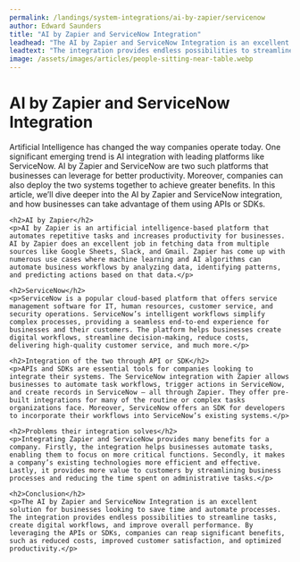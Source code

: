```yaml
---
permalink: /landings/system-integrations/ai-by-zapier/servicenow
author: Edward Saunders
title: "AI by Zapier and ServiceNow Integration"
leadhead: "The AI by Zapier and ServiceNow Integration is an excellent solution for businesses looking to save time and automate processes"
leadtext: "The integration provides endless possibilities to streamline tasks, create digital workflows, and improve overall performance. By leveraging the APIs or SDKs, companies can reap significant benefits, such as reduced costs, improved customer satisfaction, and optimized productivity."
image: /assets/images/articles/people-sitting-near-table.webp
---
```

<div class="arttext">    <h1>AI by Zapier and ServiceNow Integration</h1>
    <p>Artificial Intelligence has changed the way companies operate today. One significant emerging trend is AI integration with leading platforms like ServiceNow. AI by Zapier and ServiceNow are two such platforms that businesses can leverage for better productivity. Moreover, companies can also deploy the two systems together to achieve greater benefits. In this article, we’ll dive deeper into the AI by Zapier and ServiceNow integration, and how businesses can take advantage of them using APIs or SDKs.</p>
    
    <h2>AI by Zapier</h2>
    <p>AI by Zapier is an artificial intelligence-based platform that automates repetitive tasks and increases productivity for businesses. AI by Zapier does an excellent job in fetching data from multiple sources like Google Sheets, Slack, and Gmail. Zapier has come up with numerous use cases where machine learning and AI algorithms can automate business workflows by analyzing data, identifying patterns, and predicting actions based on that data.</p>
    
    <h2>ServiceNow</h2>
    <p>ServiceNow is a popular cloud-based platform that offers service management software for IT, human resources, customer service, and security operations. ServiceNow’s intelligent workflows simplify complex processes, providing a seamless end-to-end experience for businesses and their customers. The platform helps businesses create digital workflows, streamline decision-making, reduce costs, delivering high-quality customer service, and much more.</p>

    <h2>Integration of the two through API or SDK</h2>
    <p>APIs and SDKs are essential tools for companies looking to integrate their systems. The ServiceNow integration with Zapier allows businesses to automate task workflows, trigger actions in ServiceNow, and create records in ServiceNow – all through Zapier. They offer pre-built integrations for many of the routine or complex tasks organizations face. Moreover, ServiceNow offers an SDK for developers to incorporate their workflows into ServiceNow’s existing systems.</p>

    <h2>Problems their integration solves</h2>
    <p>Integrating Zapier and ServiceNow provides many benefits for a company. Firstly, the integration helps businesses automate tasks, enabling them to focus on more critical functions. Secondly, it makes a company’s existing technologies more efficient and effective. Lastly, it provides more value to customers by streamlining business processes and reducing the time spent on administrative tasks.</p>
    
    <h2>Conclusion</h2>
    <p>The AI by Zapier and ServiceNow Integration is an excellent solution for businesses looking to save time and automate processes. The integration provides endless possibilities to streamline tasks, create digital workflows, and improve overall performance. By leveraging the APIs or SDKs, companies can reap significant benefits, such as reduced costs, improved customer satisfaction, and optimized productivity.</p>
</div>